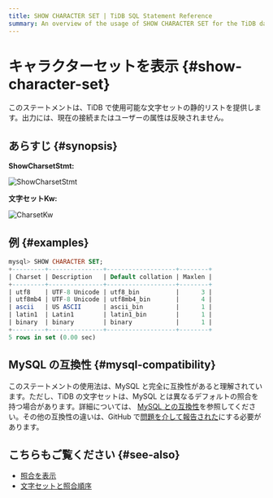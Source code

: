 ```yaml
---
title: SHOW CHARACTER SET | TiDB SQL Statement Reference
summary: An overview of the usage of SHOW CHARACTER SET for the TiDB database.
---
```


# キャラクターセットを表示 {#show-character-set}

このステートメントは、TiDB で使用可能な文字セットの静的リストを提供します。出力には、現在の接続またはユーザーの属性は反映されません。

## あらすじ {#synopsis}

**ShowCharsetStmt:**

![ShowCharsetStmt](https://docs-download.pingcap.com/media/images/docs/sqlgram/ShowCharsetStmt.png)

**文字セットKw:**

![CharsetKw](https://docs-download.pingcap.com/media/images/docs/sqlgram/CharsetKw.png)

## 例 {#examples}

```sql
mysql> SHOW CHARACTER SET;
+---------+---------------+-------------------+--------+
| Charset | Description   | Default collation | Maxlen |
+---------+---------------+-------------------+--------+
| utf8    | UTF-8 Unicode | utf8_bin          |      3 |
| utf8mb4 | UTF-8 Unicode | utf8mb4_bin       |      4 |
| ascii   | US ASCII      | ascii_bin         |      1 |
| latin1  | Latin1        | latin1_bin        |      1 |
| binary  | binary        | binary            |      1 |
+---------+---------------+-------------------+--------+
5 rows in set (0.00 sec)
```

## MySQL の互換性 {#mysql-compatibility}

このステートメントの使用法は、MySQL と完全に互換性があると理解されています。ただし、TiDB の文字セットは、MySQL とは異なるデフォルトの照合を持つ場合があります。詳細については、 [MySQL との互換性](/mysql-compatibility.md)を参照してください。その他の互換性の違いは、GitHub で[問題を介して報告された](https://github.com/pingcap/tidb/issues/new/choose)にする必要があります。

## こちらもご覧ください {#see-also}

-   [照合を表示](/sql-statements/sql-statement-show-collation.md)
-   [文字セットと照合順序](/character-set-and-collation.md)
